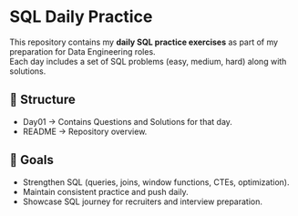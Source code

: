 # SQL Daily Practice 

This repository contains my **daily SQL practice exercises** as part of my preparation for Data Engineering roles.  
Each day includes a set of SQL problems (easy, medium, hard) along with solutions.  

## 📂 Structure
- Day01 → Contains Questions and Solutions for that day.
- README → Repository overview.

## 🎯 Goals
- Strengthen SQL (queries, joins, window functions, CTEs, optimization).
- Maintain consistent practice and push daily.
- Showcase SQL journey for recruiters and interview preparation.
